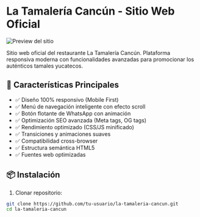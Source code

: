 # La Tamalería Cancún - Sitio Web Oficial

![Preview del sitio](preview.jpg)

Sitio web oficial del restaurante La Tamalería Cancún. Plataforma responsiva moderna con funcionalidades avanzadas para promocionar los auténticos tamales yucatecos.

## 🚀 Características Principales

- ✅ Diseño 100% responsivo (Mobile First)
- ✅ Menú de navegación inteligente con efecto scroll
- ✅ Botón flotante de WhatsApp con animación
- ✅ Optimización SEO avanzada (Meta tags, OG tags)
- ✅ Rendimiento optimizado (CSS/JS minificado)
- ✅ Transiciones y animaciones suaves
- ✅ Compatibilidad cross-browser
- ✅ Estructura semántica HTML5
- ✅ Fuentes web optimizadas

## 📦 Instalación

1. Clonar repositorio:
```bash
git clone https://github.com/tu-usuario/la-tamaleria-cancun.git
cd la-tamaleria-cancun
